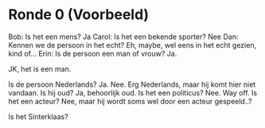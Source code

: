 # Ronde 0 (Voorbeeld)

Bob: Is het een mens? Ja
Carol: Is het een bekende sporter? Nee
Dan: Kennen we de persoon in het echt? Eh, maybe, wel eens in het echt gezien, kind of...
Erin: Is de persoon een man of vrouw? Ja.

JK, het is een man.

Is de persoon Nederlands? Ja. Nee. Erg Nederlands, maar hij komt hier niet vandaan.
Is hij oud? Ja, behoorlijk oud.
Is het een politicus? Nee. Way off.
Is het een acteur? Nee, maar hij wordt soms wel door een acteur gespeeld..?

Is het Sinterklaas?

